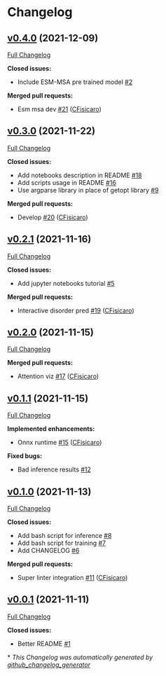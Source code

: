 # Changelog

## [v0.4.0](https://github.com/peptoneinc/ADOPT/tree/v0.4.0) (2021-12-09)

[Full Changelog](https://github.com/peptoneinc/ADOPT/compare/v0.3.0...v0.4.0)

**Closed issues:**

- Include ESM-MSA pre trained model [\#2](https://github.com/PeptoneInc/ADOPT/issues/2)

**Merged pull requests:**

- Esm msa dev [\#21](https://github.com/PeptoneInc/ADOPT/pull/21) ([CFisicaro](https://github.com/CFisicaro))

## [v0.3.0](https://github.com/peptoneinc/ADOPT/tree/v0.3.0) (2021-11-22)

[Full Changelog](https://github.com/peptoneinc/ADOPT/compare/v0.2.1...v0.3.0)

**Closed issues:**

- Add notebooks description in README [\#18](https://github.com/PeptoneInc/ADOPT/issues/18)
- Add scripts usage in README [\#16](https://github.com/PeptoneInc/ADOPT/issues/16)
- Use argparse library in place of getopt library [\#9](https://github.com/PeptoneInc/ADOPT/issues/9)

**Merged pull requests:**

- Develop [\#20](https://github.com/PeptoneInc/ADOPT/pull/20) ([CFisicaro](https://github.com/CFisicaro))

## [v0.2.1](https://github.com/peptoneinc/ADOPT/tree/v0.2.1) (2021-11-16)

[Full Changelog](https://github.com/peptoneinc/ADOPT/compare/v0.2.0...v0.2.1)

**Closed issues:**

- Add jupyter notebooks tutorial [\#5](https://github.com/PeptoneInc/ADOPT/issues/5)

**Merged pull requests:**

- Interactive disorder pred [\#19](https://github.com/PeptoneInc/ADOPT/pull/19) ([CFisicaro](https://github.com/CFisicaro))

## [v0.2.0](https://github.com/peptoneinc/ADOPT/tree/v0.2.0) (2021-11-15)

[Full Changelog](https://github.com/peptoneinc/ADOPT/compare/v0.1.1...v0.2.0)

**Merged pull requests:**

- Attention viz [\#17](https://github.com/PeptoneInc/ADOPT/pull/17) ([CFisicaro](https://github.com/CFisicaro))

## [v0.1.1](https://github.com/peptoneinc/ADOPT/tree/v0.1.1) (2021-11-15)

[Full Changelog](https://github.com/peptoneinc/ADOPT/compare/v0.1.0...v0.1.1)

**Implemented enhancements:**

- Onnx runtime [\#15](https://github.com/PeptoneInc/ADOPT/pull/15) ([CFisicaro](https://github.com/CFisicaro))

**Fixed bugs:**

- Bad inference results [\#12](https://github.com/PeptoneInc/ADOPT/issues/12)

## [v0.1.0](https://github.com/peptoneinc/ADOPT/tree/v0.1.0) (2021-11-13)

[Full Changelog](https://github.com/peptoneinc/ADOPT/compare/v0.0.1...v0.1.0)

**Closed issues:**

- Add bash script for inference [\#8](https://github.com/PeptoneInc/ADOPT/issues/8)
- Add bash script for training [\#7](https://github.com/PeptoneInc/ADOPT/issues/7)
- Add CHANGELOG [\#6](https://github.com/PeptoneInc/ADOPT/issues/6)

**Merged pull requests:**

- Super linter integration [\#11](https://github.com/PeptoneInc/ADOPT/pull/11) ([CFisicaro](https://github.com/CFisicaro))

## [v0.0.1](https://github.com/peptoneinc/ADOPT/tree/v0.0.1) (2021-11-11)

[Full Changelog](https://github.com/peptoneinc/ADOPT/compare/a1bb9c7ed570348da5f39b1fd7ed6df6608236ab...v0.0.1)

**Closed issues:**

- Better README [\#1](https://github.com/PeptoneInc/ADOPT/issues/1)



\* *This Changelog was automatically generated by [github_changelog_generator](https://github.com/github-changelog-generator/github-changelog-generator)*
